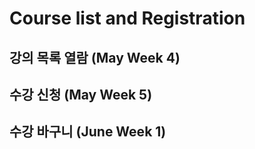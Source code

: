 # Course list and Registration

## 강의 목록 열람 (May Week 4)

## 수강 신청 (May Week 5)

## 수강 바구니 (June Week 1)
